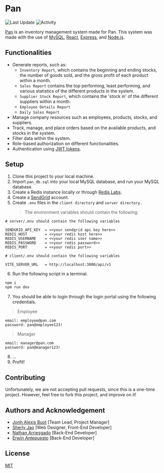 # Pan

![Last Update](https://img.shields.io/github/last-commit/LaplaceXD/Pan?color=blue&label=Last%20Update)
![Activity](https://img.shields.io/badge/Activity-Completed-blue)

[Pan](https://pan-laplace.vercel.app/) is an inventory management system made for Pan. This system was made
with the use of [MySQL](https://www.mysql.com/), [React](https://beta.reactjs.org/),
[Express](https://expressjs.com/), and [Node.js](https://nodejs.org/en/).

## Functionalities
- Generate reports, such as:
  * `Inventory Report`, which contains the beginning and ending stocks, the number of goods sold, and the gross profit of each product within a month.
  * `Sales Report` contains the top performing, least performing, and various statistics of the different products in the system.
  * `Supplier Stock Report`, which contains the 'stock in' of the different suppliers within a month.
  * `Employee Details Report`
  * `Daily Sales Report`
- Manage company resources such as employees, products, stocks, and suppliers.
- Track, manage, and place orders based on the available products, and stocks in the system.
- Filter data within the system.
- Role-based authorization on different functionalities.
- Authentication using [JWT tokens](https://jwt.io/).

## Setup

1. Clone this project to your local machine.
2. Import `pan_db.sql` into your local MySQL database, and run your MySQL database.
3. Create a Redis instance locally or through [Redis Labs](https://app.redislabs.com/).
4. Create a [SendGrid](https://sendgrid.com/) account.
5. Create `.env` files in the `client directory` and `server directory.`
   > The environment variables should contain the following:

```
# server/.env should contain the following variables

SENDGRID_API_KEY  = <<your sendgrid api key here>>
REDIS_HOST        = <<your redis host here>>
REDIS_USERNAME    = <<your redis user name>>
REDIS_PASSWORD    = <<your redis password>>
REDIS_PORT        = <<your redis port>>

# client/.env should contain the following variables

VITE_SERVER_URL   = http://localhost:3000/api/v1
```

6.  Run the following script in a terminal.

```bash
npm i
npm run dev
```

7. You should be able to login through the login portal using the following credentials.
> Employee

```
email: employee@pan.com
password: pan@employee123!
```
> Manager

```
email: manager@pan.com
password: pan@manager123!
```

8. ...
9. Profit!

## Contributing

Unfortunately, we are not accepting pull requests, since this is a one-time project. However, feel free to
fork this project, and improve on it!

## Authors and Acknowledgement
- [Jonh Alexis Buot](https://github.com/LaplaceXD) [Team Lead, Project Manager]
- [Sherly Jao](https://github.com/jaosherlyr) [Web Designer, Front-End Developer]
- [Nathan Arriesgado](https://github.com/n-e-t-a-n) [Back-End Developer]
- [Erwin Antepuesto](https://github.com/cham0m1le) [Back-End Developer]

## License

[MIT](https://github.com/LaplaceXD/Pan/blob/master/LICENSE)
